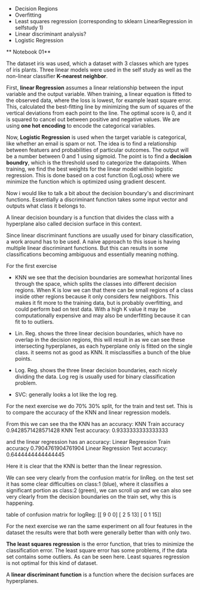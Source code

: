 - Decision Regions
- Overfitting
- Least squares regression (corresponding to sklearn LinearRegression in selfstudy 1)
- Linear discriminant analysis?
- Logistic Regression

** Notebook 01**

The dataset iris was used, which a dataset with 3 classes which are types of iris plants. Three linear models were used in the self study as well as the non-linear classifier **K-nearest neighbor**.

First, **linear Regression** assumes a linear relationship between the input variable and the output variable. When training, a linear equation is fitted to the observed data, where the loss is lowest, for example least square error. This, calculated the best-fitting line by minimizing the sum of squares of the vertical deviations from each point to the line. The optimal score is 0, and it is squared to cancel out between positive and negative values.
We are using **one hot encoding** to encode the categorical variables. 

Now, **Logistic Regression** is used when the target variable is categorical, like whether an email is spam or not. The idea is to find a relationship between featuers and probabilities of particular outcomes. The output will be a number between 0 and 1 using sigmoid. The point is to find a **decision boundry**, which is the threshold used to categorize the datapoints. When training, we find the best weights for the linear model within logistic regression. This is done based on a cost function (LogLoss) where we minimize the function which is optimized using gradient descent.

Now i would like to talk a bit about the decision boundary's and discriminant functions.
Essentially a discriminant function takes some input vector and outputs what class it belongs to.

A linear decision boundary is a function that divides the class with a hyperplane also called decision surface in this context.

Since linear discriminant functions are usually used for binary classification, a work around has to be used. A naive approach to this issue is having multiple linear discriminant functions. But this can results in some classifications becoming ambiguous and essentially meaning nothing.


For the first exercise 

- KNN we see that the decision boundaries are somewhat horizontal lines through the space, which splits the classes into different decision regions. When K is low we can that there can be small regions of a class inside other regions because it only considers few neighbors. This makes it fit more to the training data, but is probably overfitting, and could perform bad on test data. With a high K value it may be computationally expensive and may also be underfitting because it can fit to to outliers.

- Lin. Reg. shows the three linear decision boundaries, which have no overlap in the decision regions, this will result in as we can see these intersecting hyperplanes, as each hyperplane only is fitted on the single class.
it seems not as good as KNN. It misclassifies a bunch of the blue points.

- Log. Reg. shows the three linear decision boundaries, each nicely dividing the data. Log reg is usually used for binary classification problem.

- SVC: generally looks a lot like the log reg. 

For the next exercise we do 70% 30% split, for the train and test set.
This is to compare the accuracy of the KNN and linear regression models.

From this we can see tha the KNN has an accuracy:
KNN Train accuracy 0.9428571428571428
KNN Test accuracy: 0.9333333333333333

and the linear regression has an accuracy:
Linear Regression Train accuracy 0.7904761904761904
Linear Regression Test accuracy: 0.6444444444444445

Here it is clear that the KNN is better than the linear regression.

We can see very clearly from the confusion matrix for linReg. on the test set it has some clear difficulties on class:1 (blue), where it classifies a significant portion as class:2 (green), we can scroll up and we can also see very clearly from the decision boundaries on the train set, why this is happening.

table of confusion matrix for logReg:
 [[ 9  0  0]
 [ 2  5 13]
 [ 0  1 15]]

 For the next exercise we ran the same experiment on all four features in the dataset the results were that both were generally better than with only two.

<!-- **K-nearest neighbor** assumes similar things exists in close proximity. 
- As K is decreased, predictions become less stable. A low k can also lead to overfitting
- As K is increased, predictions becomes more stable due to majority voting/averaging. I can however become too large and lead to underfitting.
Using the euclidean distance, we consider the k nearest neighbors, and that a point will be the same class as the majority of those. To avoid tiebreaks, avoid even k values. -->

**The least squares regression**  is the error function, that tries to minimize the classification error. The least square error has some problems, if the data set contains some outliers. As can be seen here. Least squares regression is not optimal for this kind of dataset.
 

A **linear discriminant function** is a function where the decision surfaces are hyperplanes. 

